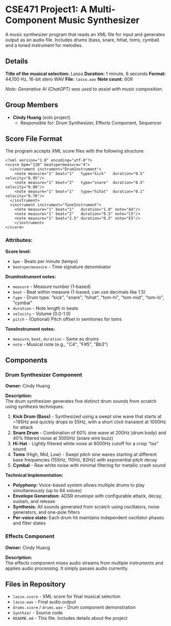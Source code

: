 # CSE471 Project1: A Multi-Component Music Synthesizer
A music synthesizer program that reads an XML file for input and generates output as an audio file. Includes drums (bass, snare, hihat, toms, cymbal) and a toned instrument for melodies.

## Details
**Title of the musical selection:** Lasso
**Duration:** 1 minute, 6 seconds
**Format:** 44,100 Hz, 16-bit stero WAV
**File:** `lasso.wav`
**Note count:** 609

*Note: Generative AI (ChatGPT) was used to assist with music composition.*

## Group Members
- **Cindy Huang** (solo project)
  - Responsible for: Drum Synthesizer, Effects Component, Sequencer

## Score File Format
The program accepts XML score files with the following structure:
```
<?xml version="1.0" encoding="utf-8"?>
<score bpm="120" beatspermeasure="4">
  <instrument instrument="DrumInstrument">
    <note measure="1" beat="1"   type="kick"   duration="0.5" velocity="0.95"/>
    <note measure="1" beat="2"   type="snare"  duration="0.5" velocity="0.88"/>
  	<note measure="1" beat="1"   type="hihat"  duration="0.1" velocity="0.76"/>
  </instrument>
  <instrument instrument="ToneInstrument">
    <note measure="1" beat="1"   duration="1.0" note="A4"/>
    <note measure="1" beat="2"   duration="0.5" note="C5"/>
    <note measure="1" beat="2.5" duration="0.5" note="E5"/>
    </instrument>      
</score>
```
### Attributes:
**Score level:**
- `bpm` - Beats per minute (tempo)
- `beatspermeasure` - Time signature denominator

**DrumInstrument notes:**
- `measure` - Measure number (1-based)
- `beat` - Beat within measure (1-based, can use decimals like 1.5)
- `type` - Drum type: "kick", "snare", "hihat", "tom-hi", "tom-mid", "tom-lo", "cymbal"
- `duration` - Note length in beats
- `velocity` - Volume (0.0-1.0)
- `pitch` - (Optional) Pitch offset in semitones for toms

**ToneInstrument notes:**
- `measure`, `beat`, `duration` - Same as drums
- `note` - Musical note (e.g., "C4", "F#5", "Bb3")

## Components
### Drum Synthesizer Component
**Owner:** Cindy Huang

**Description:**  
The drum synthesizer generates five distinct drum sounds from scratch using synthesis techniques:

1. **Kick Drum (Bass)** - Synthesized using a swept sine wave that starts at ~195Hz and quickly drops to 55Hz, with a short click transient at 1000Hz for attack
2. **Snare Drum** - Combination of 60% sine wave at 200Hz (drum body) and 40% filtered noise at 3000Hz (snare wire buzz)
3. **Hi-Hat** - Lightly filtered white noise at 8000Hz cutoff for a crisp "tss" sound
4. **Toms** (High, Mid, Low) - Swept pitch sine waves starting at different base frequencies (155Hz, 110Hz, 82Hz) with exponential pitch decay
5. **Cymbal** - Raw white noise with minimal filtering for metallic crash sound

**Technical Implementation:**
- **Polyphony:** Voice-based system allows multiple drums to play simultaneously (up to 64 voices)
- **Envelope Generation:** ADSR envelope with configurable attack, decay, sustain, and release
- **Synthesis:** All sounds generated from scratch using oscillators, noise generators, and one-pole filters
- **Per-voice state:** Each drum hit maintains independent oscillator phases and filter states

### Effects Component
**Owner:** Cindy Huang

**Description:**  
The effects component mixes audio streams from multiple instruments and applies audio processing. It simply passes audio currently.

## Files in Repository
- `lasso.score` - XML score for final musical selection
- `lasso.wav` - Final audio output
- `drums.score` / `drums.wav` - Drum component demonstration
- `Synthie/` - Source code
- `README.md` - This file. Includes details about the project
